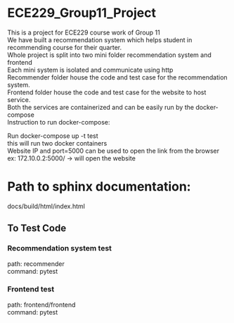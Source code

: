 # ECE229_Group11_Project<br>

This is a project for ECE229 course work of Group 11<br>
We have built a recommendation system which helps student in recommending course for their quarter.<br>
Whole project is split into two mini folder recommendation system and frontend<br>
Each mini system is isolated and communicate using http<br>
Recommender folder house the code and test case for the recommendation system.<br>
Frontend folder house the code and test case for the website to host service.<br>
Both the services are containerized and can be easily run by the docker-compose<br>
Instruction to run docker-compose:<br>

Run docker-compose up -t test <br>
this will run two docker containers<br>
Website IP and port=5000 can be used to open the link from the browser<br>
ex: 172.10.0.2:5000/ -> will open the website<br>

# Path to sphinx documentation: <br>
docs/build/html/index.html

## To Test Code <br>
### Recommendation system test <br>
path: recommender <br>
command: pytest <br>

### Frontend test <br>
path: frontend/frontend <br>
command: pytest <br>
